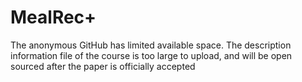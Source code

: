 # MealRec+

The anonymous GitHub has limited available space. The description information file of the course is too large to upload, and will be open sourced after the paper is officially accepted